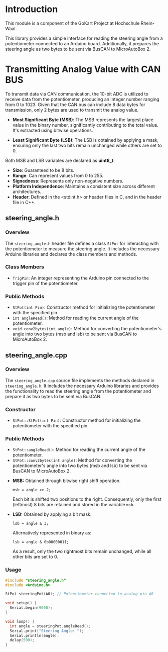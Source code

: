 # Introduction
This module is a component of the GoKart Project at Hochschule Rhein-Waal.

This library provides a simple interface for reading the steering angle from a potentiometer connected to an Arduino board. Additionally, it prepares the steering angle as two bytes to be sent via BusCAN to MicroAutoBox 2.

# Transmitting Analog Value with CAN BUS
To transmit data via CAN communication, the 10-bit ADC is utilized to receive data from the potentiometer, producing an integer number ranging from 0 to 1023. Given that the CAN bus can include 8 data bytes for transmission, only 2 bytes are used to transmit the analog value.


- **Most Significant Byte (MSB)**:
    The MSB represents the largest place value in the binary number, significantly contributing to the total value. It's extracted using bitwise operations.

- **Least Significant Byte (LSB)**:
    The LSB is obtained by applying a mask, ensuring only the last two bits remain unchanged while others are set to 0.

  
Both MSB and LSB variables are declared as **uint8_t**:
- **Size**: Guaranteed to be 8 bits.
- **Range**: Can represent values from 0 to 255.
- **Signedness**: Represents only non-negative numbers.
- **Platform Independence**: Maintains a consistent size across different architectures.
- **Header**: Defined in the <stdint.h> or <cstdint> header files in C, and in the <cstdint> header file in C++.

## steering_angle.h

### Overview
The `steering_angle.h` header file defines a class `StPot` for interacting with the potentiometer to measure the steering angle. It includes the necessary Arduino libraries and declares the class members and methods.


### Class Members
- `TrigPin`: An integer representing the Arduino pin connected to the trigger pin of the potentiometer.

### Public Methods
- `StPot(int Pin)`: Constructor method for initializing the potentiometer with the specified pin.
- `int angleRead()`: Method for reading the current angle of the potentiometer.
- `void conv2bytes(int angle)`: Method for converting the potentiometer's angle into two bytes (msb and lsb) to be sent via BusCAN to MicroAutoBox 2.

## steering_angle.cpp

### Overview
The `steering_angle.cpp` source file implements the methods declared in `steering_angle.h`. It includes the necessary Arduino libraries and provides the functionality to read the steering angle from the potentiometer and prepare it as two bytes to be sent via BusCAN.

### Constructor
- `StPot::StPot(int Pin)`: Constructor method for initializing the potentiometer with the specified pin.

### Public Methods
- `StPot::angleRead()`: Method for reading the current angle of the potentiometer.
- `StPot::conv2bytes(int angle)`: Method for converting the potentiometer's angle into two bytes (msb and lsb) to be sent via BusCAN to MicroAutoBox 2.

<ul>
  <li><b>MSB:</b> Obtained through bitwise right shift operation.</li>
  <p><code>msb = angle >> 2;</code></p>
  <p>Each bit is shifted two positions to the right. Consequently, only the first (leftmost) 8 bits are retained and stored in the variable <code>msb</code>.</p>
  
  <li><b>LSB:</b> Obtained by applying a bit mask.</li>
      <p><code>lsb = angle & 3;</code></p>
  Alternatively represented in binary as: 
     <p><code>lsb = angle & 0b00000011;</code></p>
  <p>As a result, only the two rightmost bits remain unchanged, while all other bits are set to 0.</p>
</ul>

### Usage

```cpp
#include "steering_angle.h"
#include <Arduino.h>

StPot steeringPot(A0); // Potentiometer connected to analog pin A0

void setup() {
  Serial.begin(9600);
}

void loop() {
  int angle = steeringPot.angleRead();
  Serial.print("Steering Angle: ");
  Serial.println(angle);
  delay(500);
}
